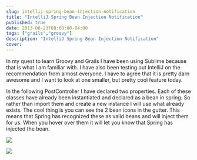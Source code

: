 ```yaml
---
slug: intellij-spring-bean-injection-notification
title: "IntelliJ Spring Bean Injection Notification"
published: true
date: 2013-08-23T08:08:00-04:00
tags: ["grails","groovy"]
description: "IntelliJ Spring Bean Injection Notification"
cover:
---
```


In my quest to learn Groovy and Grails I have been using Sublime because that is what I am familiar with. I have also been testing out IntelliJ on the recommendation from almost everyone. I have to agree that it is pretty darn awesome and I want to look at one smaller, but pretty cool feature today.

In the following PostController I have declared two properties. Each of these classes have already been instantiated and declared as a bean in spring. So rather than import them and create a new instance I will use what already exists. The cool thing is you can see the 2 bean icons in the gutter. This means that Spring has recognized these as valid beans and will inject them for us. When you hover over them it will let you know that Spring has injected the bean.

![](./spring_bean_off.png)

![](./spring_bean_on.png)
